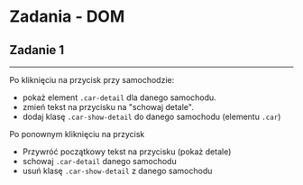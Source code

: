 # Zadania - DOM


## Zadanie 1
--------------------------
Po kliknięciu na przycisk przy samochodzie:
- pokaż element `.car-detail` dla danego samochodu.
- zmień tekst na przycisku na "schowaj detale".
- dodaj klasę `.car-show-detail` do danego samochodu (elementu `.car`)

Po ponownym kliknięciu na przycisk
- Przywróć początkowy tekst na przycisku (pokaż detale)
- schowaj `.car-detail` danego samochodu
- usuń klasę `.car-show-detail` z danego samochodu